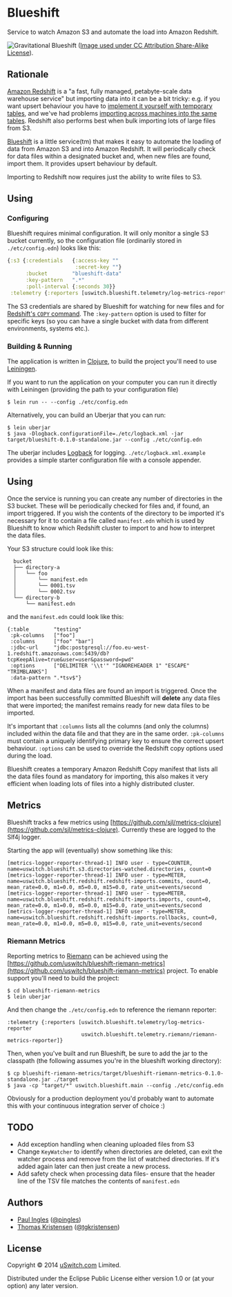 # Blueshift

Service to watch Amazon S3 and automate the load into Amazon Redshift.

![Gravitational Blueshift](http://upload.wikimedia.org/wikipedia/commons/5/5c/Gravitional_well.jpg) ([Image used under CC Attribution Share-Alike License](http://en.wikipedia.org/wiki/File:Gravitional_well.jpg)).

## Rationale

[Amazon Redshift](https://aws.amazon.com/redshift/) is a "a fast, fully managed, petabyte-scale data warehouse service" but importing data into it can be a bit tricky: e.g. if you want upsert behaviour you have to [implement it yourself with temporary tables](http://docs.aws.amazon.com/redshift/latest/dg/t_updating-inserting-using-staging-tables-.html), and we've had problems [importing across machines into the same tables](https://forums.aws.amazon.com/message.jspa?messageID=443795). Redshift also performs best when bulk importing lots of large files from S3.

[Blueshift](https://github.com/uswitch/blueshift) is a little service(tm) that makes it easy to automate the loading of data from Amazon S3 and into Amazon Redshift. It will periodically check for data files within a designated bucket and, when new files are found, import them. It provides upsert behaviour by default. 

Importing to Redshift now requires just the ability to write files to S3.

## Using

### Configuring

Blueshift requires minimal configuration. It will only monitor a single S3 bucket currently, so the configuration file (ordinarily stored in `./etc/config.edn`) looks like this:

```clojure
{:s3 {:credentials   {:access-key ""
                      :secret-key ""}
      :bucket        "blueshift-data"
      :key-pattern   ".*"
      :poll-interval {:seconds 30}}
 :telemetry {:reporters [uswitch.blueshift.telemetry/log-metrics-reporter]}}
```

The S3 credentials are shared by Blueshift for watching for new files and for [Redshift's `COPY` command](http://docs.aws.amazon.com/redshift/latest/dg/t_loading-tables-from-s3.html). The `:key-pattern` option is used to filter for specific keys (so you can have a single bucket with data from different environments, systems etc.).

### Building & Running

The application is written in [Clojure](http://clojure.org), to build the project you'll need to use [Leiningen](https://github.com/technomancy/leiningen).

If you want to run the application on your computer you can run it directly with Leiningen (providing the path to your configuration file)

    $ lein run -- --config ./etc/config.edn

Alternatively, you can build an Uberjar that you can run:

    $ lein uberjar
    $ java -Dlogback.configurationFile=./etc/logback.xml -jar target/blueshift-0.1.0-standalone.jar --config ./etc/config.edn

The uberjar includes [Logback](http://logback.qos.ch/) for logging. `./etc/logback.xml.example` provides a simple starter configuration file with a console appender. 

## Using

Once the service is running you can create any number of directories in the S3 bucket. These will be periodically checked for files and, if found, an import triggered. If you wish the contents of the directory to be imported it's necessary for it to contain a file called `manifest.edn` which is used by Blueshift to know which Redshift cluster to import to and how to interpret the data files.

Your S3 structure could look like this:

      bucket
      ├── directory-a
      │   └── foo
      │       └── manifest.edn
      │       └── 0001.tsv
      │       └── 0002.tsv
      └── directory-b
          └── manifest.edn

and the `manifest.edn` could look like this:

    {:table        "testing"
     :pk-columns   ["foo"]
     :columns      ["foo" "bar"]
     :jdbc-url     "jdbc:postgresql://foo.eu-west-1.redshift.amazonaws.com:5439/db?tcpKeepAlive=true&user=user&password=pwd"
     :options      ["DELIMITER '\\t'" "IGNOREHEADER 1" "ESCAPE" "TRIMBLANKS"]
     :data-pattern ".*tsv$"}

When a manifest and data files are found an import is triggered. Once the import has been successfully committed Blueshift will **delete** any data files that were imported; the manifest remains ready for new data files to be  imported.

It's important that `:columns` lists all the columns (and only the columns) included within the data file and that they are in the same order. `:pk-columns` must contain a uniquely identifying primary key to ensure the correct upsert behaviour. `:options` can be used to override the Redshift copy options used during the load.

Blueshift creates a temporary Amazon Redshift Copy manifest that lists all the data files found as mandatory for importing, this also makes it very efficient when loading lots of files into a highly distributed cluster.

## Metrics
Blueshift tracks a few metrics using [https://github.com/sjl/metrics-clojure](https://github.com/sjl/metrics-clojure). Currently these are logged to the Slf4j logger.

Starting the app will (eventually) show something like this:

    [metrics-logger-reporter-thread-1] INFO user - type=COUNTER, name=uswitch.blueshift.s3.directories-watched.directories, count=0
    [metrics-logger-reporter-thread-1] INFO user - type=METER, name=uswitch.blueshift.redshift.redshift-imports.commits, count=0, mean_rate=0.0, m1=0.0, m5=0.0, m15=0.0, rate_unit=events/second
    [metrics-logger-reporter-thread-1] INFO user - type=METER, name=uswitch.blueshift.redshift.redshift-imports.imports, count=0, mean_rate=0.0, m1=0.0, m5=0.0, m15=0.0, rate_unit=events/second
    [metrics-logger-reporter-thread-1] INFO user - type=METER, name=uswitch.blueshift.redshift.redshift-imports.rollbacks, count=0, mean_rate=0.0, m1=0.0, m5=0.0, m15=0.0, rate_unit=events/second

### Riemann Metrics
Reporting metrics to [Riemann](http://riemann.io/) can be achieved using the [https://github.com/uswitch/blueshift-riemann-metrics](https://github.com/uswitch/blueshift-riemann-metrics) project. To enable support you'll need to build the project:

    $ cd blueshift-riemann-metrics
    $ lein uberjar

And then change the `./etc/config.edn` to reference the riemann reporter:

    :telemetry {:reporters [uswitch.blueshift.telemetry/log-metrics-reporter
                            uswitch.blueshift.telemetry.riemann/riemann-metrics-reporter]}

Then, when you've built and run Blueshift, be sure to add the jar to the classpath (the following assumes you're in the blueshift working directory):

    $ cp blueshift-riemann-metrics/target/blueshift-riemann-metrics-0.1.0-standalone.jar ./target
    $ java -cp "target/*" uswitch.blueshift.main --config ./etc/config.edn

Obviously for a production deployment you'd probably want to automate this with your continuous integration server of choice :)

## TODO

* Add exception handling when cleaning uploaded files from S3
* Change `KeyWatcher` to identify when directories are deleted, can exit the watcher process and remove from the list of watched directories. If it's added again later can then just create a new process.
* Add safety check when processing data files- ensure that the header line of the TSV file matches the contents of `manifest.edn`

## Authors

* [Paul Ingles](https://github.com/pingles) ([@pingles](http://twitter.com/pingles))
* [Thomas Kristensen](https://github.com/tgk) ([@tgkristensen](http://twitter.com/tgkristensen))

## License

Copyright © 2014 [uSwitch.com](http://www.uswitch.com) Limited.

Distributed under the Eclipse Public License either version 1.0 or (at
your option) any later version.

